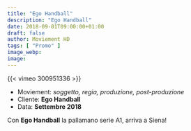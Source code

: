 ```yaml
---
title: "Ego Handball"
description: "Ego Handball"
date: 2018-09-01T09:00:00+01:00
draft: false
author: Moviement HD
tags: [ "Promo" ]
image_webp:
image:
---
```


{{< vimeo 300951336 >}}
<br>

- Moviement: *soggetto, regia, produzione, post-produzione*
- Cliente: **Ego Handball**
- Data: **Settembre 2018**

Con **Ego Handball** la pallamano serie A1, arriva a Siena!
